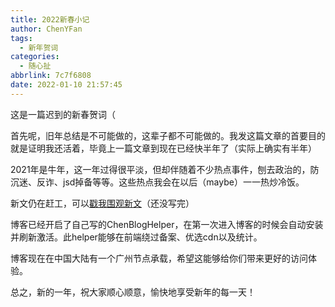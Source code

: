 ```yaml
---
title: 2022新春小记
author: ChenYFan
tags:
  - 新年贺词
categories:
  - 随心扯
abbrlink: 7c7f6808
date: 2022-01-10 21:57:45
---
```


这是一篇迟到的新春贺词（
<!--more-->

首先呢，旧年总结是不可能做的，这辈子都不可能做的。我发这篇文章的首要目的就是证明我还活着，毕竟上一篇文章到现在已经快半年了（实际上确实有半年）

2021年是牛年，这一年过得很平淡，但却伴随着不少热点事件，刨去政治的，防沉迷、反诈、jsd掉备等等。这些热点我会在以后（maybe）一一热炒冷饭。

新文仍在赶工，可以[戳我围观新文](/p/c0af86bb.html)（还没写完）

博客已经开启了自己写的ChenBlogHelper，在第一次进入博客的时候会自动安装并刷新激活。此helper能够在前端绕过备案、优选cdn以及统计。

博客现在在中国大陆有一个广州节点承载，希望这能够给你们带来更好的访问体验。

总之，新的一年，祝大家顺心顺意，愉快地享受新年的每一天！